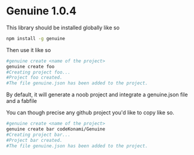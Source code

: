 # Genuine 1.0.4

This library should be installed globally like so

```bash
npm install -g genuine
```

Then use it like so

```bash
#genuine create <name of the project>
genuine create foo
#Creating project foo...
#Project foo created.
#The file genuine.json has been added to the project.

```

By default, it will generate a noob project and integrate a genuine.json file and a fabfile

You can though precise any github project you'd like to copy like so.

```bash
#genuine create <name of the project>
genuine create bar codeKonami/Genuine
#Creating project bar...
#Project bar created.
#The file genuine.json has been added to the project.
```
